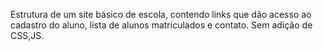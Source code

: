 Estrutura de um site básico de escola, contendo links que dão acesso ao cadastro do aluno, lista de alunos matriculados e contato. Sem adição de CSS,JS.
